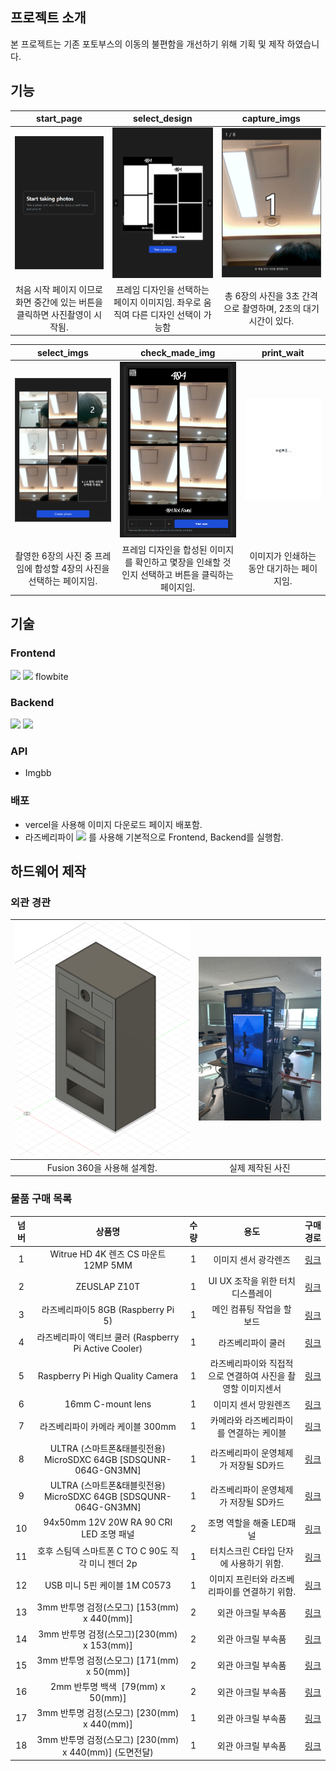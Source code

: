 ## 프로젝트 소개
본 프로젝트는 기존 포토부스의 이동의 불편함을 개선하기 위해 기획 및 제작 하였습니다.


## 기능

|start_page|select_design|capture_imgs|
|:--------:|:-----------:|:----------:|
|![select_design](/readme_img//start_page.png)|![select_design](/readme_img///select_design.png)|![select_design](/readme_img//capture_imgs.png)|
|처음 시작 페이지 이므로 화면 중간에 있는 버튼을 클릭하면 사진촬영이 시작됨.|프레임 디자인을 선택하는 페이지 이미지임. 좌우로 움직여 다른 디자인 선택이 가능함|총 6장의 사진을 3초 간격으로 촬영하며, 2초의 대기 시간이 있다.|

|select_imgs|check_made_img|print_wait|
|:---------:|:------------:|:--------:|
|![select_design](/readme_img//select_imgs.png)|![select_design](/readme_img///check_made_img.png)|![select_design](/readme_img//print_wait.png)|
|촬영한 6장의 사진 중 프레임에 합성할 4장의 사진을 선택하는 페이지임.|프레임 디자인을 합성된 이미지를 확인하고 몇장을 인쇄할 것 인지 선택하고 버튼을 클릭하는 페이지임.| 이미지가 인쇄하는 동안 대기하는 페이지임.|


## 기술

### Frontend
<img src="https://img.shields.io/badge/svelteKit-FF3E00?style=flat&logo=svelte&logoColor=white"/>
<img src="https://img.shields.io/badge/tailwindcss-06B6D4?style=flat&logo=tailwindcss&logoColor=white"/>
flowbite

### Backend
<img src="https://img.shields.io/badge/fastapi-009688?style=flat&logo=fastapi&logoColor=white"/>
<img src="https://img.shields.io/badge/opencv-5C3EE8?style=flat&logo=opencv&logoColor=white"/>

### API
- Imgbb

### 배포
- vercel을 사용해 이미지 다운로드 페이지 배포함.
- 라즈베리파이 <img src="https://img.shields.io/badge/raspberrypi-A22846?style=flat&logo=raspberrypi&logoColor=white"/> 를 사용해 기본적으로 Frontend, Backend를 실행함.


## 하드웨어 제작

### 외관 경관


| ![obj_img](/readme_img/obj_img.png) | ![real_picture](/readme_img/real_picture.jpg) |
| :-------------------------: | :--------------: |
| Fusion 360을 사용해 설계함. | 실제 제작된 사진 |

   


### 물품 구매 목록

| 넘버 | 상품명 | 수량 | 용도 | 구매경로 |
|:---: | :----: | :--: | :--: | :------: |
|1|Witrue HD 4K 렌즈 CS 마운트 12MP 5MM|1|이미지 센서 광각렌즈|[링크](https://ko.aliexpress.com/item/1005004817099124.html?spm=a2g0o.order_list.order_list_main.5.44ec140fqnkfDq&gatewayAdapt=glo2kor)|
|2|ZEUSLAP Z10T|1|UI UX 조작을 위한 터치 디스플레이|[링크](https://ko.aliexpress.com/item/1005005927975071.html?spm=a2g0o.order_list.order_list_main.10.44ec140fqnkfDq&gatewayAdapt=glo2kor)|
|3|라즈베리파이5 8GB (Raspberry Pi 5)|1|메인 컴퓨팅 작업을 할 보드|[링크](https://www.eleparts.co.kr/goods/view?no=13323153#goodContent_7)|
|4|라즈베리파이 액티브 쿨러 (Raspberry Pi Active Cooler)|1|라즈베리파이 쿨러|[링크](https://www.eleparts.co.kr/goods/view?no=13535082)|
|5|Raspberry Pi High Quality Camera|1|라즈베리파이와 직접적으로 연결하여 사진을 촬영할 이미지센서|[링크](https://www.eleparts.co.kr/goods/view?no=9471110)|
|6|16mm C-mount lens|1|이미지 센서 망원렌즈|[링크](https://www.eleparts.co.kr/goods/view?no=9546893#goodContent_1)|
|7|라즈베리파이 카메라 케이블 300mm|1|카메라와 라즈베리파이를 연결하는 케이블|[링크](https://www.eleparts.co.kr/goods/view?no=13535083#goodContent_2)|
|8|ULTRA (스마트폰&태블릿전용) MicroSDXC 64GB [SDSQUNR-064G-GN3MN]|1|라즈베리파이 운영체제가 저장될 SD카드|[링크](https://www.eleparts.co.kr/goods/view?no=9736911)|
|9|ULTRA (스마트폰&태블릿전용) MicroSDXC 64GB [SDSQUNR-064G-GN3MN]|1|라즈베리파이 운영체제가 저장될 SD카드|[링크](https://www.eleparts.co.kr/goods/view?no=9736911)|
|10|94x50mm 12V 20W RA 90 CRI LED 조명 패널|2|조명 역할을 해줄 LED패널|[링크](https://ko.aliexpress.com/item/1005002074669678.html?spm=a2g0o.order_detail.order_detail_item.4.6ae05ccdnX7X1e&gatewayAdapt=glo2kor)|
|11|호후 스팀덱 스마트폰 C TO C 90도 직각 미니 젠더 2p|1|터치스크린 C타입 단자에 사용하기 위함.|[링크](https://smartstore.naver.com/amnet/products/8757468455?NaPm=ct%3Dlz70x64p%7Cci%3Dcheckout%7Ctr%3Dppc%7Ctrx%3Dnull%7Chk%3D7aaee4897a0276444902bfbcce34fe559259bffc)|
|12|USB 미니 5핀 케이블 1M C0573|1|이미지 프린터와 라즈베리파이를 연결하기 위함.|[링크](https://smartstore.naver.com/amnet/products/8757468455?NaPm=ct%3Dlz70x64p%7Cci%3Dcheckout%7Ctr%3Dppc%7Ctrx%3Dnull%7Chk%3D7aaee4897a0276444902bfbcce34fe559259bffc)|
|13|3mm 반투명 검정(스모그) [153(mm) x 440(mm)]|2|외관 아크릴 부속품|[링크](https://www.akobigs.com/shop/goods/goods_view.php?inflow=naverCheckout&goodsno=27912&NaPm=ct%3Dlz71bze9%7Cci%3Dcheckout%7Ctr%3Dppc%7Ctrx%3Dnull%7Chk%3D3319a83fb897ac9e5f6eb1270a6aa9d94302d42a)|
|14|3mm 반투명 검정(스모그)[230(mm) x 153(mm)]|2|외관 아크릴 부속품|[링크](https://www.akobigs.com/shop/goods/goods_view.php?inflow=naverCheckout&goodsno=27912&NaPm=ct%3Dlz71bze9%7Cci%3Dcheckout%7Ctr%3Dppc%7Ctrx%3Dnull%7Chk%3D3319a83fb897ac9e5f6eb1270a6aa9d94302d42a)|
|15|3mm 반투명 검정(스모그) [171(mm) x 50(mm)]|2|외관 아크릴 부속품|[링크](https://www.akobigs.com/shop/goods/goods_view.php?inflow=naverCheckout&goodsno=27912&NaPm=ct%3Dlz71bze9%7Cci%3Dcheckout%7Ctr%3Dppc%7Ctrx%3Dnull%7Chk%3D3319a83fb897ac9e5f6eb1270a6aa9d94302d42a)|
|16|2mm 반투명 백색  [79(mm) x 50(mm)]|2|외관 아크릴 부속품|[링크](https://www.akobigs.com/shop/goods/goods_view.php?inflow=naverCheckout&goodsno=27912&NaPm=ct%3Dlz71bze9%7Cci%3Dcheckout%7Ctr%3Dppc%7Ctrx%3Dnull%7Chk%3D3319a83fb897ac9e5f6eb1270a6aa9d94302d42a)|
|17|3mm 반투명 검정(스모그) [230(mm) x 440(mm)]|1|외관 아크릴 부속품|[링크](https://www.akobigs.com/shop/goods/goods_view.php?inflow=naverCheckout&goodsno=27912&NaPm=ct%3Dlz71bze9%7Cci%3Dcheckout%7Ctr%3Dppc%7Ctrx%3Dnull%7Chk%3D3319a83fb897ac9e5f6eb1270a6aa9d94302d42a)|
|18|3mm 반투명 검정(스모그) [230(mm) x 440(mm)] (도면전달)|1|외관 아크릴 부속품|[링크](https://www.akobigs.com/shop/goods/goods_view.php?inflow=naverCheckout&goodsno=25555&NaPm=ct%3Dlz71bj6f%7Cci%3Dcheckout%7Ctr%3Dppc%7Ctrx%3Dnull%7Chk%3D2745a5cd976a8510fc84692e902cd65f79c7b6e8)|